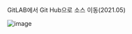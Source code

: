 

GitLAB에서 Git Hub으로 소스 이동(2021.05)
<GitLAB Contribute>


![image](https://user-images.githubusercontent.com/79440419/131971781-42bcd6f4-53fd-4cc2-a4c1-a5aeafcce696.png)




